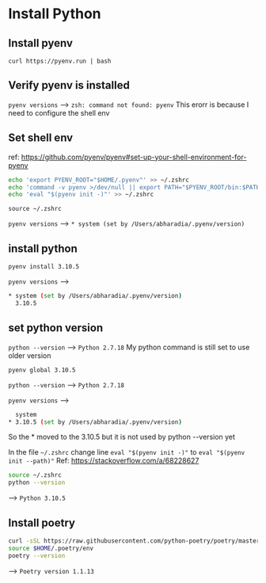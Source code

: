 # Install Python


## Install pyenv
`curl https://pyenv.run | bash`


## Verify pyenv is installed
`pyenv versions` --> `zsh: command not found: pyenv`
This erorr is because I need to configure the shell env


## Set shell env 
ref: https://github.com/pyenv/pyenv#set-up-your-shell-environment-for-pyenv

```sh
echo 'export PYENV_ROOT="$HOME/.pyenv"' >> ~/.zshrc
echo 'command -v pyenv >/dev/null || export PATH="$PYENV_ROOT/bin:$PATH"' >> ~/.zshrc
echo 'eval "$(pyenv init -)"' >> ~/.zshrc
```
`source ~/.zshrc`

`pyenv versions` --> `* system (set by /Users/abharadia/.pyenv/version)`

## install python 

`pyenv install 3.10.5`

`pyenv versions` --> 
```sh
* system (set by /Users/abharadia/.pyenv/version)
  3.10.5
```

## set python version
`python --version` --> `Python 2.7.18` My python command is still set to use older version

`pyenv global 3.10.5`

`python --version` --> `Python 2.7.18`

`pyenv versions` --> 
```sh
  system
* 3.10.5 (set by /Users/abharadia/.pyenv/version)
``` 
So the * moved to the 3.10.5 but it is not used by python --version yet

In the file `~/.zshrc` change line `eval "$(pyenv init -)"` to `eval "$(pyenv init --path)"` Ref: https://stackoverflow.com/a/68228627

```sh
source ~/.zshrc    
python --version  
```
--> `Python 3.10.5`


## Install poetry

```sh
curl -sSL https://raw.githubusercontent.com/python-poetry/poetry/master/get-poetry.py | python -
source $HOME/.poetry/env
poetry --version
```
--> `Poetry version 1.1.13`